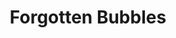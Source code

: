---
layout: post
title:  "Forgotten Bubbles"
postImg: /images/forgbub_tiny.png
episodeNumber: 4
soundcloudPodcast: 430557567
spotifySong: 4kN6xKGIhW6fMxfgl8UR1K
hyperFollow: daiJ
---